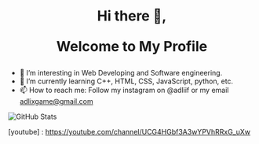 <h1 align="center"> Hi there 👋,

Welcome to My Profile</h1> 


- 🔭 I’m interesting in Web Developing and Software engineering.
- 🌱 I’m currently learning C++, HTML, CSS, JavaScript, python, etc.  
- 📫 How to reach me: Follow my instagram on @adliif or my email adlixgame@gmail.com

![GitHub Stats](https://github-readme-stats.vercel.app/api?username=adliif&theme=tokyonight)

[youtube] : https://youtube.com/channel/UCG4HGbf3A3wYPVhRRxG_uXw
